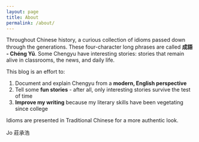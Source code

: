 ```yaml
---
layout: page
title: About
permalink: /about/
---
```


Throughout Chinese history, a curious collection of idioms passed down through
the generations. These four-character long phrases are called
**成語 - Chéng Yǔ**. Some Chengyu have interesting stories: stories that remain
alive in classrooms, the news, and daily life.

This blog is an effort to:

1. Document and explain Chengyu from a **modern, English perspective**
1. Tell some **fun stories** - after all, only interesting stories survive the
   test of time
1. **Improve my writing** because my literary skills have been vegetating since
   college

Idioms are presented in Traditional Chinese for a more authentic look.

Jo
莊承浩
